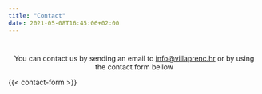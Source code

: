 ```yaml
---
title: "Contact"
date: 2021-05-08T16:45:06+02:00
---
```


#
<p style="text-align:center;"> You can contact us by sending an email to <a href="mailto:info@villaprenc.hr">info@villaprenc.hr</a> or by using the contact form bellow</p>
{{< contact-form >}}